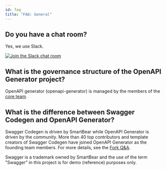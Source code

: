 ```yaml
---
id: faq
title: "FAQ: General"
---
```


## Do you have a chat room?

Yes, we use Slack.

[![Join the Slack chat room](https://img.shields.io/badge/Slack-Join%20the%20chat%20room-orange)](https://join.slack.com/t/openapi-generator/shared_invite/zt-2wmkn4s8g-n19PJ99Y6Vei74WMUIehQA)

## What is the governance structure of the OpenAPI Generator project?

OpenAPI generator (openapi-generator) is managed by the members of the [core team](./core-team.md).

## What is the difference between Swagger Codegen and OpenAPI Generator?

Swagger Codegen is driven by SmartBear while OpenAPI Generator is driven by the community. More than 40 top contributors and template creators of Swagger Codegen have joined OpenAPI Generator as the founding team members. For more details, see the [Fork Q&A](./qna.md).

Swagger is a trademark owned by SmartBear and the use of the term "Swagger" in this project is for demo (reference) purposes only.
